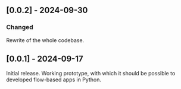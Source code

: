 

## [0.0.2] - 2024-09-30

### Changed

Rewrite of the whole codebase.



## [0.0.1] - 2024-09-17

Initial release. Working prototype, with which it should be possible to developed
flow-based apps in Python.



